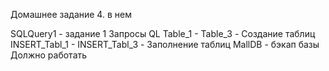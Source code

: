 Домашнее задание 4. в нем

SQLQuery1 - задание 1 Запросы QL
Table_1 - Table_3 - Создание таблиц
INSERT_Tabl_1 - INSERT_Tabl_3 - Заполнение таблиц
MallDB - бэкап базы
Должно работать
